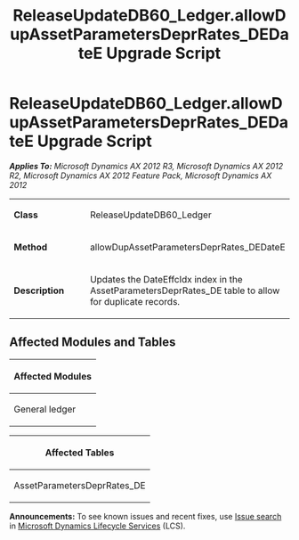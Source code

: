 ﻿---
title: ReleaseUpdateDB60_Ledger.allowDupAssetParametersDeprRates_DEDateE Upgrade Script
TOCTitle: ReleaseUpdateDB60_Ledger.allowDupAssetParametersDeprRates_DEDateE Upgrade Script
ms:assetid: 88e26442-75f1-9be0-207e-e0bdea757480
ms:mtpsurl: https://msdn.microsoft.com/en-us/library/JJ736378(v=AX.60)
ms:contentKeyID: 49709566
ms.date: 05/18/2015
mtps_version: v=AX.60
---

# ReleaseUpdateDB60\_Ledger.allowDupAssetParametersDeprRates\_DEDateE Upgrade Script 


_**Applies To:** Microsoft Dynamics AX 2012 R3, Microsoft Dynamics AX 2012 R2, Microsoft Dynamics AX 2012 Feature Pack, Microsoft Dynamics AX 2012_

<table>
<colgroup>
<col style="width: 50%" />
<col style="width: 50%" />
</colgroup>
<tbody>
<tr class="odd">
<td><p><strong>Class</strong></p></td>
<td><p>ReleaseUpdateDB60_Ledger</p></td>
</tr>
<tr class="even">
<td><p><strong>Method</strong></p></td>
<td><p>allowDupAssetParametersDeprRates_DEDateE</p></td>
</tr>
<tr class="odd">
<td><p><strong>Description</strong></p></td>
<td><p>Updates the DateEffcIdx index in the AssetParametersDeprRates_DE table to allow for duplicate records.</p></td>
</tr>
</tbody>
</table>


## Affected Modules and Tables

<table>
<colgroup>
<col style="width: 100%" />
</colgroup>
<thead>
<tr class="header">
<th><p>Affected Modules</p></th>
</tr>
</thead>
<tbody>
<tr class="odd">
<td><p>General ledger</p></td>
</tr>
</tbody>
</table>


<table>
<colgroup>
<col style="width: 100%" />
</colgroup>
<thead>
<tr class="header">
<th><p>Affected Tables</p></th>
</tr>
</thead>
<tbody>
<tr class="odd">
<td><p>AssetParametersDeprRates_DE</p></td>
</tr>
</tbody>
</table>

  
**Announcements:** To see known issues and recent fixes, use [Issue search](http://go.microsoft.com/fwlink/?linkid=389258) in [Microsoft Dynamics Lifecycle Services](http://go.microsoft.com/fwlink/?linkid=306505) (LCS).

